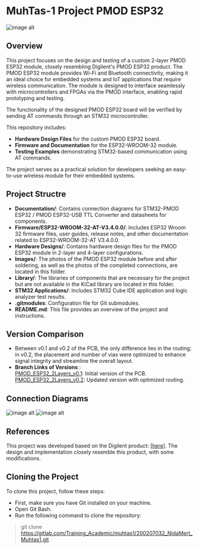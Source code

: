 # MuhTas-1 Project PMOD ESP32

![image alt](https://gitlab.com/Training_Academic/muhtas1/200207032_NidaMert_Muhtas1/-/raw/main/Images/Muhtas_PMOD_ESP32_front.JPG?ref_type=heads)

**Overview**
---
This project focuses on the design and testing of a custom 2-layer PMOD ESP32 module, closely resembling Digilent's PMOD ESP32 product. The PMOD ESP32 module provides Wi-Fi and Bluetooth connectivity, making it an ideal choice for embedded systems and IoT applications that require wireless communication. The module is designed to interface seamlessly with microcontrollers and FPGAs via the PMOD interface, enabling rapid prototyping and testing.

The functionality of the designed PMOD ESP32 board will be verified by sending AT commands through an STM32 microcontroller.

This repository includes:
- **Hardware Design Files** for the custom PMOD ESP32 board.
- **Firmware and Documentation** for the ESP32-WROOM-32 module.
- **Testing Examples** demonstrating STM32-based communication using AT commands.

The project serves as a practical solution for developers seeking an easy-to-use wireless module for their embedded systems.

**Project Structre**
---
- **Documentation/**: Contains connection diagrams for STM32-PMOD ESP32 / PMOD ESP32-USB TTL Converter and datasheets for components.
- **Firmware/ESP32-WROOM-32-AT-V3.4.0.0/**: Includes ESP32 Wroom 32 firmware files, user guides, release notes, and other documentation related to ESP32-WROOM-32-AT V3.4.0.0.
- **Hardware Designs/**: Contains hardware design files for the PMOD ESP32 module in 2-layer and 4-layer configurations.
- **Images/**: The photos of the PMOD ESP32 module before and after soldering, as well as the photos of the completed connections, are located in this folder.
- **Library/**: The libraries of components that are necessary for the project but are not available in the KiCad library are located in this folder.
- **STM32 Applications/**: Includes STM32 Cube IDE application and logic analyzer test results.
- **.gitmodules**: Configuration file for Git submodules.
- **README.md**: This file provides an overview of the project and instructions.

**Version Comparison**
---
- Between v0.1 and v0.2 of the PCB, the only difference lies in the routing; in v0.2, the placement and number of vias were optimized to enhance signal integrity and streamline the overall layout.
- **Branch Links of Versions** :  
[PMOD_ESP32_2Layers_v0.1](https://gitlab.com/Training_Academic/muhtas1/200207032_NidaMert_Muhtas1/-/tree/PMOD_ESP32_2Layers_v0.1): Initial version of the PCB.  
[PMOD_ESP32_2Layers_v0.2](https://gitlab.com/Training_Academic/muhtas1/200207032_NidaMert_Muhtas1/-/tree/PMOD_ESP32_2Layers_v0.2): Updated version with optimized routing.

**Connection Diagrams**
---
![image alt](https://gitlab.com/Training_Academic/muhtas1/200207032_NidaMert_Muhtas1/-/raw/main/Documentation/connection_diagrams/esp32_flashing_connection.png?ref_type=heads)
![image alt](https://gitlab.com/Training_Academic/muhtas1/200207032_NidaMert_Muhtas1/-/raw/main/Documentation/connection_diagrams/uart_interface_connection.png?ref_type=heads)

**References**
---
This project was developed based on the Digilent product: [[here](https://digilent.com/reference/pmod/pmodesp32/start?redirect=1)]. The design and implementation closely resemble this product, with some modifications.

**Cloning the Project**
---
To clone this project, follow these steps:
- First, make sure you have Git installed on your machine.
- Open Git Bash.
- Run the following command to clone the repository:
> git clone https://gitlab.com/Training_Academic/muhtas1/200207032_NidaMert_Muhtas1.git